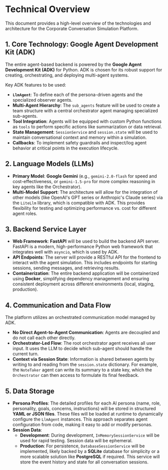
# Technical Overview

This document provides a high-level overview of the technologies and architecture for the Corporate Conversation Simulation Platform.

## 1. Core Technology: Google Agent Development Kit (ADK)

The entire agent-based backend is powered by the **Google Agent Development Kit (ADK)** for Python. ADK is chosen for its robust support for creating, orchestrating, and deploying multi-agent systems.

Key ADK features to be used:
- **`LlmAgent`**: To define each of the persona-driven agents and the specialized observer agents.
- **Multi-Agent Hierarchy**: The `sub_agents` feature will be used to create a team structure with a central orchestrator agent managing specialized sub-agents.
- **Tool Integration**: Agents will be equipped with custom Python functions as `tools` to perform specific actions like summarization or data retrieval.
- **State Management**: `SessionService` and `session.state` will be used to maintain conversational context and memory within a simulation.
- **Callbacks**: To implement safety guardrails and inspect/log agent behavior at critical points in the execution lifecycle.

## 2. Language Models (LLMs)

- **Primary Model**: **Google Gemini** (e.g., `gemini-2.0-flash` for speed and cost-effectiveness, or `gemini-1.5-pro` for more complex reasoning in key agents like the Orchestrator).
- **Multi-Model Support**: The architecture will allow for the integration of other models (like OpenAI's GPT series or Anthropic's Claude series) via the `LiteLlm` library, which is compatible with ADK. This provides flexibility for testing and optimizing performance vs. cost for different agent roles.

## 3. Backend Service Layer

- **Web Framework**: **FastAPI** will be used to build the backend API server. FastAPI is a modern, high-performance Python web framework that integrates well with `asyncio`, which is used by ADK.
- **API Endpoints**: The server will provide a RESTful API for the frontend to interact with the agent simulation. This includes endpoints for starting sessions, sending messages, and retrieving results.
- **Containerization**: The entire backend application will be containerized using **Docker**, simplifying dependency management and ensuring consistent deployment across different environments (local, staging, production).

## 4. Communication and Data Flow

The platform utilizes an orchestrated communication model managed by ADK.

- **No Direct Agent-to-Agent Communication**: Agents are decoupled and do not call each other directly.
- **Orchestrator-Led Flow**: The root orchestrator agent receives all user input. It uses the LLM to decide which sub-agent should handle the current turn.
- **Context via Session State**: Information is shared between agents by writing to and reading from the `session.state` dictionary. For example, the `NoteTaker` agent can write its summary to a state key, which the `Orchestrator` can then access to formulate its final feedback.

## 5. Data Storage

- **Persona Profiles**: The detailed profiles for each AI persona (name, role, personality, goals, concerns, instructions) will be stored in structured **YAML or JSON files**. These files will be loaded at runtime to dynamically configure the `LlmAgent` instances. This approach separates agent configuration from code, making it easy to add or modify personas.
- **Session Data**:
    - **Development**: During development, `InMemorySessionService` will be used for rapid testing. Session data will be ephemeral.
    - **Production**: For persistence, `DatabaseSessionService` will be implemented, likely backed by a **SQLite** database for simplicity or a more scalable solution like **PostgreSQL** if required. This service will store the event history and state for all conversation sessions. 